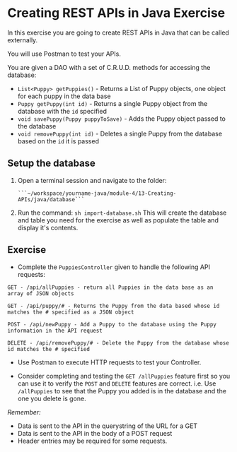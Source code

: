 # Creating REST APIs in Java Exercise 

In this exercise you are going to create REST APIs in Java that can be called externally.

You will use Postman to test your APIs.

You are given a DAO with a set of C.R.U.D. methods for accessing the database:

- `List<Puppy> getPuppies()` - Returns a List of Puppy objects, one object for each puppy in the data base
- `Puppy getPuppy(int id)`   - Returns a single Puppy object from the database with the `id` specified
- `void savePuppy(Puppy puppyToSave)` - Adds the Puppy object passed to the database
- `void removePuppy(int id)` - Deletes a single Puppy from the database based on the `id` it is passed

## Setup the database

1. Open a terminal session and navigate to the folder:
   
       ```~/workspace/yourname-java/module-4/13-Creating-APIs/java/database```

2. Run the command:  `sh import-database.sh`   This will create the database and table you need for the exercise as well as populate the table and display it's contents.  

## Exercise

* Complete the `PuppiesController` given to handle the following API requests:

```
GET - /api/allPuppies - return all Puppies in the data base as an array of JSON objects
  
GET - /api/puppy/# - Returns the Puppy from the data based whose id matches the # specified as a JSON object
  
POST - /api/newPuppy - Add a Puppy to the database using the Puppy information in the API request
  
DELETE - /api/removePuppy/# - Delete the Puppy from the database whose id matches the # specified 
```

* Use Postman to execute HTTP requests to test your Controller.

* Consider completing and testing the `GET /allPuppies` feature first so you can use it to verify the `POST` and `DELETE` features are correct.  i.e. Use `/allPuppies` to see that the Puppy you added is in the database and the one you delete is gone.

_Remember:_
* Data is sent to the API in the querystring of the URL for a GET
* Data is sent to the API in the body of a POST request
* Header entries may be required for some requests.


